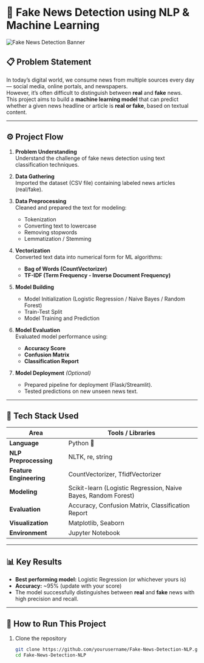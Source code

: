 # 📰 Fake News Detection using NLP & Machine Learning

![Fake News Detection Banner](FakeNews_Banner.png)

## 📋 Problem Statement
In today’s digital world, we consume news from multiple sources every day — social media, online portals, and newspapers.  
However, it’s often difficult to distinguish between **real** and **fake** news.  
This project aims to build a **machine learning model** that can predict whether a given news headline or article is **real or fake**, based on textual content.

---

## ⚙️ Project Flow

1. **Problem Understanding**  
   Understand the challenge of fake news detection using text classification techniques.

2. **Data Gathering**  
   Imported the dataset (CSV file) containing labeled news articles (real/fake).

3. **Data Preprocessing**  
   Cleaned and prepared the text for modeling:
   - Tokenization  
   - Converting text to lowercase  
   - Removing stopwords  
   - Lemmatization / Stemming  

4. **Vectorization**  
   Converted text data into numerical form for ML algorithms:  
   - **Bag of Words (CountVectorizer)**  
   - **TF-IDF (Term Frequency - Inverse Document Frequency)**  

5. **Model Building**  
   - Model Initialization (Logistic Regression / Naive Bayes / Random Forest)  
   - Train-Test Split  
   - Model Training and Prediction  

6. **Model Evaluation**  
   Evaluated model performance using:  
   - **Accuracy Score**  
   - **Confusion Matrix**  
   - **Classification Report**

7. **Model Deployment** *(Optional)*  
   - Prepared pipeline for deployment (Flask/Streamlit).  
   - Tested predictions on new unseen news text.

---

## 🧠 Tech Stack Used

| Area | Tools / Libraries |
|------|--------------------|
| **Language** | Python 🐍 |
| **NLP Preprocessing** | NLTK, re, string |
| **Feature Engineering** | CountVectorizer, TfidfVectorizer |
| **Modeling** | Scikit-learn (Logistic Regression, Naive Bayes, Random Forest) |
| **Evaluation** | Accuracy, Confusion Matrix, Classification Report |
| **Visualization** | Matplotlib, Seaborn |
| **Environment** | Jupyter Notebook |

---

## 📊 Key Results
- **Best performing model:** Logistic Regression (or whichever yours is)  
- **Accuracy:** ~95% (update with your score)  
- The model successfully distinguishes between **real** and **fake** news with high precision and recall.

---

## 🚀 How to Run This Project

1. Clone the repository  
   ```bash
   git clone https://github.com/yourusername/Fake-News-Detection-NLP.git
   cd Fake-News-Detection-NLP
